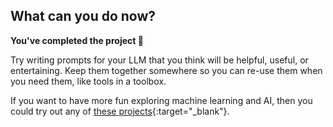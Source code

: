 ## What can you do now?

**You've completed the project 🎉**

Try writing prompts for your LLM that you think will be helpful, useful, or entertaining. Keep them together somewhere so you can re-use them when you need them, like tools in a toolbox. 

If you want to have more fun exploring machine learning and AI, then you could try out any of [these projects](xxxxx){:target="_blank"}.
